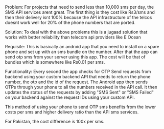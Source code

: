 Problem:
For projects that need to send less than 10,000 sms per day, the SMS API services arent great. The first thing is they cost like Rs3/sms and then their delivery isnt 100% because the API infrastructure of the telcos doesnt work well for 20% of the phone numbers that are ported. 

Solution:
To deal with the above problems this is a jugaad solution that works with better reliability than telecom api providers like E Ocean

Requisite:
This is basically an android app that you need to install on a spare phone and set up with an sms bundle on the number. After that the app can send otp sms from your server using this app. The cost will be that of bundles which is somewhere like Rs0.01 per sms.

Functionality:
Every second the app checks for OTP Send requests from backend using your custom backend API that needs to return the phone number, the otp and the id of the request. The Android app then sends OTPs through your phone to all the numbers received in the API call.
It then updates the status of the requests by adding "SMS Sent" or "SMS Failed" on your backend against the request IDs using your custom API.

This method of using your phone to send OTP sms benefits from the lower costs per sms and higher delivery ratio than the API sms services.

For Pakistan, the cost difference is 100x per sms.
